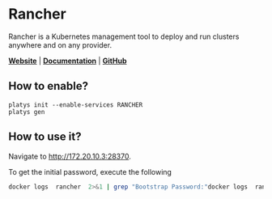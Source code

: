 # Rancher

Rancher is a Kubernetes management tool to deploy and run clusters anywhere and on any provider.

**[Website](https://www.rancher.com/)** | **[Documentation](https://ranchermanager.docs.rancher.com)** | **[GitHub](https://github.com/rancher/rancher)**

## How to enable?

```
platys init --enable-services RANCHER
platys gen
```

## How to use it?

Navigate to <http://172.20.10.3:28370>.

To get the initial password, execute the following

```bash
docker logs  rancher  2>&1 | grep "Bootstrap Password:"docker logs  rancher  2>&1 | grep "Bootstrap Password:"
```
